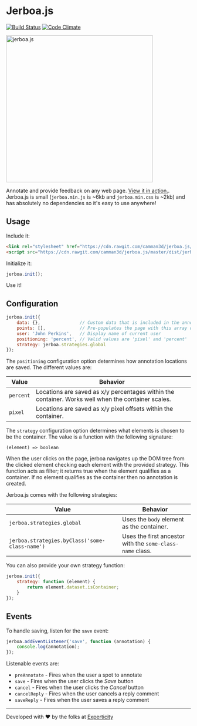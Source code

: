 # Jerboa.js

[![Build Status](https://travis-ci.org/camman3d/jerboa.js.svg?branch=master)](https://travis-ci.org/camman3d/jerboa.js)
[![Code Climate](https://codeclimate.com/github/camman3d/jerboa.js/badges/gpa.svg)](https://codeclimate.com/github/camman3d/jerboa.js)

<img alt="jerboa.js" src="https://github.com/camman3d/jerboa.js/raw/master/img/jerboa.jpg" height="400" />

Annotate and provide feedback on any web page. [View it in action.](https://camman3d.github.io/jerboa.js/). Jerboa.js is
small (`jerboa.min.js` is ~6kb and `jerboa.min.css` is ~2kb) and has absolutely no dependencies so it's easy to use
anywhere! 

## Usage

Include it:

```html
<link rel="stylesheet" href="https://cdn.rawgit.com/camman3d/jerboa.js/master/dist/jerboa.min.css" />
<script src="https://cdn.rawgit.com/camman3d/jerboa.js/master/dist/jerboa.min.js"></script>
```

Initialize it:

```js
jerboa.init();
```

Use it!

## Configuration

```js
jerboa.init({
    data: {},               // Custom data that is included in the annotation object,
    points: [],             // Pre-populates the page with this array of annotation objects
    user: 'John Perkins',   // Display name of current user
    positioning: 'percent', // Valid values are 'pixel' and 'percent' 
    strategy: jerboa.strategies.global 
});
```

The `positioning` configuration option determines how annotation locations are saved. The different values are:

| Value | Behavior |
| --- | --- |
| `percent` | Locations are saved as x/y percentages within the container. Works well when the container scales. |
| `pixel` | Locations are saved as x/y pixel offsets within the container. |

The `strategy` configuration option determines what elements is chosen to be the container. The value is a function with
the following signature:

```
(element) => boolean
```

When the user clicks on the page, jerboa navigates up the DOM tree from the clicked element checking each element with
the provided strategy. This function acts as filter; it returns true when the element qualifies as a container.  If no
element qualifies as the container then no annotation is created. 

Jerboa.js comes with the following strategies:

| Value | Behavior |
| --- | --- |
| `jerboa.strategies.global` | Uses the `body` element as the container. |
| `jerboa.strategies.byClass('some-class-name')` | Uses the first ancestor with the `some-class-name` class. |

You can also provide your own strategy function:

```js
jerboa.init({
    strategy: function (element) {
        return element.dataset.isContainer;
    }
});
```

## Events

To handle saving, listen for the `save` event:

```js
jerboa.addEventListener('save', function (annotation) {
    console.log(annotation);
});
```

Listenable events are:

* `preAnnotate` - Fires when the user a spot to annotate
* `save` - Fires when the user clicks the *Save* button
* `cancel` - Fires when the user clicks the *Cancel* button
* `cancelReply` - Fires when the user cancels a reply comment
* `saveReply` - Fires when the user saves a reply comment


-----

Developed with ❤️ by the folks at [Experticity](https://www.experticity.com/)
